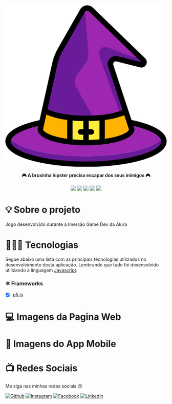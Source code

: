 <h4 align="center">
<img src="./assets/icon.png" align="center"/>
<br><br>
🎮 A bruxinha hipster precisa escapar dos seus inimigos 🎮
</h4>
<p align="center">
    <img src="https://img.shields.io/github/repo-size/AbnerPS/game-little-witch-hipster"/>
    <img src="https://img.shields.io/github/languages/count/AbnerPS/game-little-witch-hipster?color=purple"/>
    <img src="https://img.shields.io/github/last-commit/AbnerPS/game-little-witch-hipster"/>
    <img src="https://img.shields.io/github/issues/AbnerPS/game-little-witch-hipster?color=red"/>
    <img src="https://img.shields.io/github/license/AbnerPS/game-little-witch-hipster?color=yellow"/>
</p>

# :bulb: Sobre o projeto

Jogo desenvolvido durante a Imersão Game Dev da Alura

# 🧑🏽‍💻 Tecnologias

Segue abaixo uma lista com as principais técnologias utilizados no desenvolvimento desta aplicação. Lembrando que tudo foi desenvolvido utilizando a linguagem [Javascript](https://www.javascript.com/).

### ⚛️ Frameworks
- [x] [p5.js](https://p5js.org/)

# :computer: Imagens da Pagina Web

<p align="center">
</p>

# :iphone: Imagens do App Mobile

<p align="center">
</p>

 # :tv: Redes Sociais
 Me siga nas minhas redes sociais 😊
 
   <a href="https://github.com/AbnerPS" target="_blank" >
    <img alt="Github" src="https://img.shields.io/badge/Github--%23F8952D?style=social&logo=github"></a> 
  
  <a href="https://www.instagram.com/abner.p.s/" target="_blank" >
    <img alt="Instagram" src="https://img.shields.io/badge/Instagram--%23F8952D?style=social&logo=instagram"></a> 
  
  <a href="https://www.facebook.com/AbnerGuthiwill" target="_blank" >
    <img alt="Facebook" src="https://img.shields.io/badge/Facebook--%23F8952D?style=social&logo=facebook"></a> 

  <a href="https://www.linkedin.com/in/abner-pereira-silva-8715a326/" target="_blank" >
    <img alt="Linkedin" src="https://img.shields.io/badge/Linkedin--%23F8952D?style=social&logo=linkedin"></a>